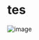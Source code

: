 # tes
![image](https://github.com/AbiyanfarasDanuyasa/tes/assets/115562487/b4b61912-1022-49f4-a4ac-63c9f3a8e512)

